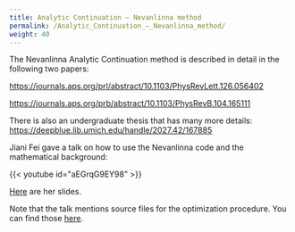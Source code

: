 ```yaml
---
title: Analytic Continuation – Nevanlinna method
permalink: /Analytic_Continuation_–_Nevanlinna_method/
weight: 40
---
```


The Nevanlinna Analytic Continuation method is described in detail in
the following two papers:

<https://journals.aps.org/prl/abstract/10.1103/PhysRevLett.126.056402>

<https://journals.aps.org/prb/abstract/10.1103/PhysRevB.104.165111>

There is also an undergraduate thesis that has many more details:
<https://deepblue.lib.umich.edu/handle/2027.42/167885>

Jiani Fei gave a talk on how to use the Nevanlinna code and the
mathematical background:

{{< youtube id="aEGrqG9EY98" >}}

[Here](https://green.physics.lsa.umich.edu/mw19/images/d/dc/Nevanlinna_group_meeting_220628.key.pdf) are her slides.


Note that the talk mentions source files for the optimization procedure.
You can find those
[here](https://green.physics.lsa.umich.edu/Nevanlinna_Schur.zip).